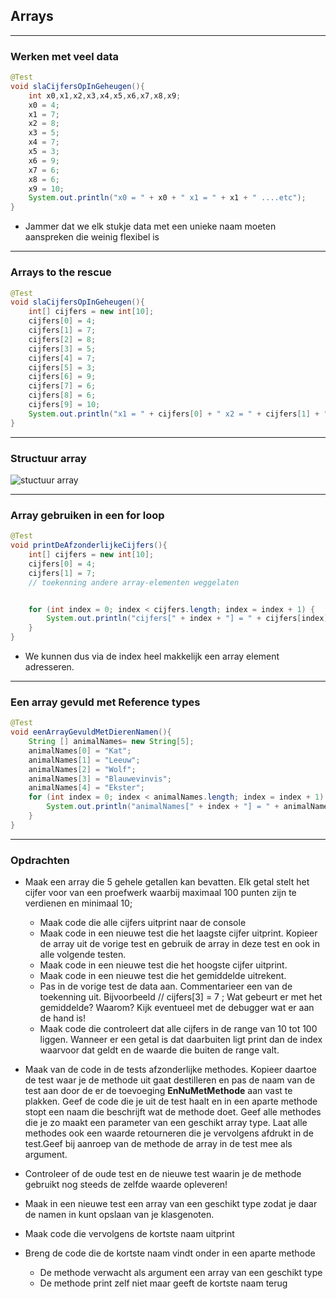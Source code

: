 ## Arrays

---

### Werken met veel data

```java
@Test
void slaCijfersOpInGeheugen(){
    int x0,x1,x2,x3,x4,x5,x6,x7,x8,x9;
    x0 = 4;
    x1 = 7;
    x2 = 8;
    x3 = 5;
    x4 = 7;
    x5 = 3;
    x6 = 9;
    x7 = 6;
    x8 = 6;
    x9 = 10;
    System.out.println("x0 = " + x0 + " x1 = " + x1 + " ....etc");
}
```

* Jammer dat we elk stukje data met een unieke naam moeten aanspreken die weinig flexibel is

---

### Arrays to the rescue

```java
@Test
void slaCijfersOpInGeheugen(){
    int[] cijfers = new int[10];
    cijfers[0] = 4;
    cijfers[1] = 7;
    cijfers[2] = 8;
    cijfers[3] = 5;
    cijfers[4] = 7;
    cijfers[5] = 3;
    cijfers[6] = 9;
    cijfers[7] = 6;
    cijfers[8] = 6;
    cijfers[9] = 10;
    System.out.println("x1 = " + cijfers[0] + " x2 = " + cijfers[1] + " ....etc");
}
```

---

### Structuur array

![stuctuur array](../../img/arrays01.png)

---

### Array gebruiken in een for loop

```java
@Test
void printDeAfzonderlijkeCijfers(){
    int[] cijfers = new int[10];
    cijfers[0] = 4;
    cijfers[1] = 7;
    // toekenning andere array-elementen weggelaten


    for (int index = 0; index < cijfers.length; index = index + 1) {
        System.out.println("cijfers[" + index + "] = " + cijfers[index]);
    }
}
```

* We kunnen dus via de index heel makkelijk een array element adresseren.

---

### Een array gevuld met Reference types

```java
@Test
void eenArrayGevuldMetDierenNamen(){
    String [] animalNames= new String[5];
    animalNames[0] = "Kat";
    animalNames[1] = "Leeuw";
    animalNames[2] = "Wolf";
    animalNames[3] = "Blauwevinvis";
    animalNames[4] = "Ekster";
    for (int index = 0; index < animalNames.length; index = index + 1) {
        System.out.println("animalNames[" + index + "] = " + animalNames[index]);
    }
}
```

---

### Opdrachten

* Maak een array die 5 gehele getallen kan bevatten. Elk getal stelt het cijfer voor van een proefwerk waarbij maximaal 100 punten zijn te verdienen en minimaal 10;
    * Maak code die alle cijfers uitprint naar de console
    * Maak code in een nieuwe test die het laagste cijfer uitprint. Kopieer de array uit de vorige test en gebruik de array in deze test en ook in alle volgende testen.
    * Maak code in een nieuwe test die het hoogste cijfer uitprint.
    * Maak code in een nieuwe test die het gemiddelde uitrekent.
    * Pas in de vorige test de data aan. Commentarieer een van de toekenning uit. Bijvoorbeeld
    // cijfers[3] = 7 ;
    Wat gebeurt er met het gemiddelde?
    Waarom? Kijk eventueel met de debugger wat er aan de hand is!
    * Maak code die controleert dat alle cijfers in de range van 10 tot 100 liggen. Wanneer er een getal is dat daarbuiten ligt print dan de index waarvoor dat geldt en de waarde die buiten de range valt.

* Maak van de code in de tests afzonderlijke methodes. Kopieer daartoe de test waar je de methode uit gaat destilleren en pas de naam van de test aan door de er de toevoeging **EnNuMetMethode** aan vast te plakken. Geef de code die je uit de test haalt en in een aparte methode stopt een naam die beschrijft wat de methode doet. Geef alle methodes die je zo maakt een parameter van een geschikt array type. Laat alle methodes ook een waarde retourneren die je vervolgens afdrukt in de test.Geef bij aanroep van de methode de array in de test mee als argument.

* Controleer of de oude test en de nieuwe test waarin je de methode gebruikt nog steeds de zelfde waarde opleveren!

* Maak in een nieuwe test een array van een geschikt type zodat je daar de namen in kunt opslaan van je klasgenoten.
* Maak code die vervolgens de kortste naam uitprint
* Breng de code die de kortste naam vindt onder in een aparte methode
    * De methode verwacht als argument een array van een geschikt type
    * De methode print zelf niet maar geeft de kortste naam terug

    






